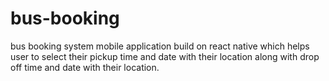 # bus-booking
bus booking system mobile application build on react native which helps user to select their pickup time and date with their location along with drop off time and date with their location.
